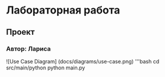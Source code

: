 # Лабораторная работа
## Проект
### Автор: Лариса
![Use Case Diagram] (docs/diagrams/use-case.png)
'''bash
cd src/main/python
python main.py
